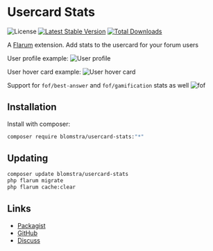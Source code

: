# Usercard Stats

![License](https://img.shields.io/badge/license-MIT-blue.svg) [![Latest Stable Version](https://img.shields.io/packagist/v/blomstra/usercard-stats.svg)](https://packagist.org/packages/blomstra/usercard-stats) [![Total Downloads](https://img.shields.io/packagist/dt/blomstra/usercard-stats.svg)](https://packagist.org/packages/blomstra/usercard-stats)

A [Flarum](http://flarum.org) extension. Add stats to the usercard for your forum users

User profile example:
![User profile](https://user-images.githubusercontent.com/16573496/169901402-e9b5bf80-2f90-400a-b6a3-bc3f955e1d60.png)

User hover card example:
![User hover card](https://user-images.githubusercontent.com/16573496/169901541-48ebeae0-0b59-474a-9854-a40ca6dd860a.png)

Support for `fof/best-answer` and `fof/gamification` stats as well
![fof](https://user-images.githubusercontent.com/16573496/169902583-bff7774c-da83-4a0c-af0d-5c3bd9795ecd.png)

## Installation

Install with composer:

```sh
composer require blomstra/usercard-stats:"*"
```

## Updating

```sh
composer update blomstra/usercard-stats
php flarum migrate
php flarum cache:clear
```

## Links

- [Packagist](https://packagist.org/packages/blomstra/usercard-stats)
- [GitHub](https://github.com/blomstra/flarum-ext-usercard-stats)
- [Discuss](https://discuss.flarum.org/d/PUT_DISCUSS_SLUG_HERE)
